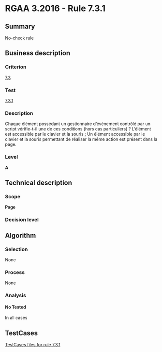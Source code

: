 # RGAA 3.2016 - Rule 7.3.1

## Summary
No-check rule


## Business description

### Criterion
[7.3](http://references.modernisation.gouv.fr/rgaa-accessibilite/criteres.html#crit-7-3)

### Test
[7.3.1](http://references.modernisation.gouv.fr/rgaa-accessibilite/criteres.html#test-7-3-1)

### Description
Chaque élément possédant un gestionnaire d’événement contrôlé par un script vérifie-t-il une de ces conditions (hors cas particuliers) ? L’élément est accessible par le clavier et la souris ; Un élément accessible par le clavier et la souris permettant de réaliser la même action est présent dans la page.

### Level
**A**


## Technical description

### Scope
**Page**

### Decision level


## Algorithm

### Selection
None

### Process
None

### Analysis

#### No Tested
In all cases


##  TestCases

[TestCases files for rule 7.3.1](https://github.com/Asqatasun/Asqatasun/tree/RGAA_3.2016/rules/rules-rgaa3.2016/src/test/resources/testcases/rgaa32016/Rgaa32016Rule070301/)


